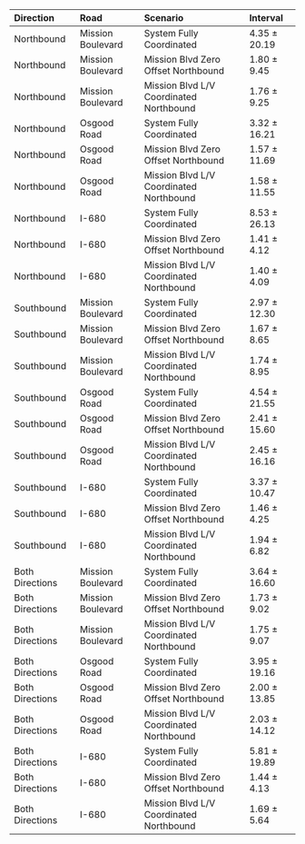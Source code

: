 | Direction       | Road              | Scenario                                | Interval     |
|:----------------|:------------------|:----------------------------------------|:-------------|
| Northbound      | Mission Boulevard | System Fully Coordinated                | 4.35 ± 20.19 |
| Northbound      | Mission Boulevard | Mission Blvd Zero Offset Northbound     | 1.80 ± 9.45  |
| Northbound      | Mission Boulevard | Mission Blvd L/V Coordinated Northbound | 1.76 ± 9.25  |
| Northbound      | Osgood Road       | System Fully Coordinated                | 3.32 ± 16.21 |
| Northbound      | Osgood Road       | Mission Blvd Zero Offset Northbound     | 1.57 ± 11.69 |
| Northbound      | Osgood Road       | Mission Blvd L/V Coordinated Northbound | 1.58 ± 11.55 |
| Northbound      | I-680             | System Fully Coordinated                | 8.53 ± 26.13 |
| Northbound      | I-680             | Mission Blvd Zero Offset Northbound     | 1.41 ± 4.12  |
| Northbound      | I-680             | Mission Blvd L/V Coordinated Northbound | 1.40 ± 4.09  |
| Southbound      | Mission Boulevard | System Fully Coordinated                | 2.97 ± 12.30 |
| Southbound      | Mission Boulevard | Mission Blvd Zero Offset Northbound     | 1.67 ± 8.65  |
| Southbound      | Mission Boulevard | Mission Blvd L/V Coordinated Northbound | 1.74 ± 8.95  |
| Southbound      | Osgood Road       | System Fully Coordinated                | 4.54 ± 21.55 |
| Southbound      | Osgood Road       | Mission Blvd Zero Offset Northbound     | 2.41 ± 15.60 |
| Southbound      | Osgood Road       | Mission Blvd L/V Coordinated Northbound | 2.45 ± 16.16 |
| Southbound      | I-680             | System Fully Coordinated                | 3.37 ± 10.47 |
| Southbound      | I-680             | Mission Blvd Zero Offset Northbound     | 1.46 ± 4.25  |
| Southbound      | I-680             | Mission Blvd L/V Coordinated Northbound | 1.94 ± 6.82  |
| Both Directions | Mission Boulevard | System Fully Coordinated                | 3.64 ± 16.60 |
| Both Directions | Mission Boulevard | Mission Blvd Zero Offset Northbound     | 1.73 ± 9.02  |
| Both Directions | Mission Boulevard | Mission Blvd L/V Coordinated Northbound | 1.75 ± 9.07  |
| Both Directions | Osgood Road       | System Fully Coordinated                | 3.95 ± 19.16 |
| Both Directions | Osgood Road       | Mission Blvd Zero Offset Northbound     | 2.00 ± 13.85 |
| Both Directions | Osgood Road       | Mission Blvd L/V Coordinated Northbound | 2.03 ± 14.12 |
| Both Directions | I-680             | System Fully Coordinated                | 5.81 ± 19.89 |
| Both Directions | I-680             | Mission Blvd Zero Offset Northbound     | 1.44 ± 4.13  |
| Both Directions | I-680             | Mission Blvd L/V Coordinated Northbound | 1.69 ± 5.64  |